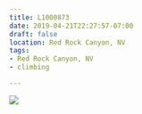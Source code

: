 ```yaml
---
title: L1000873
date: 2019-04-21T22:27:57-07:00
draft: false
location: Red Rock Canyon, NV
tags:
- Red Rock Canyon, NV
- climbing

---
```

![](https://d17enza3bfujl8.cloudfront.net/L1000873.jpg)
